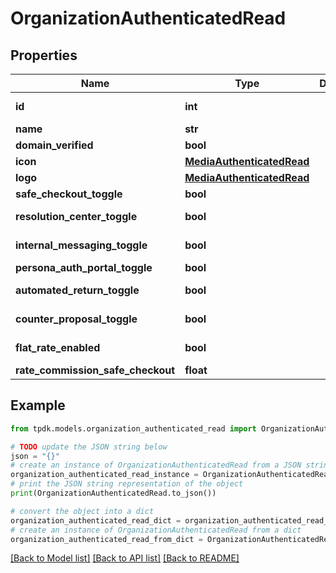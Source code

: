 # OrganizationAuthenticatedRead



## Properties

Name | Type | Description | Notes
------------ | ------------- | ------------- | -------------
**id** | **int** |  | [optional] [readonly] 
**name** | **str** |  | [optional] 
**domain_verified** | **bool** |  | 
**icon** | [**MediaAuthenticatedRead**](MediaAuthenticatedRead.md) |  | [optional] 
**logo** | [**MediaAuthenticatedRead**](MediaAuthenticatedRead.md) |  | [optional] 
**safe_checkout_toggle** | **bool** |  | 
**resolution_center_toggle** | **bool** |  | [default to True]
**internal_messaging_toggle** | **bool** |  | [default to True]
**persona_auth_portal_toggle** | **bool** |  | 
**automated_return_toggle** | **bool** |  | [default to True]
**counter_proposal_toggle** | **bool** |  | [default to True]
**flat_rate_enabled** | **bool** |  | [optional] [readonly] 
**rate_commission_safe_checkout** | **float** |  | 

## Example

```python
from tpdk.models.organization_authenticated_read import OrganizationAuthenticatedRead

# TODO update the JSON string below
json = "{}"
# create an instance of OrganizationAuthenticatedRead from a JSON string
organization_authenticated_read_instance = OrganizationAuthenticatedRead.from_json(json)
# print the JSON string representation of the object
print(OrganizationAuthenticatedRead.to_json())

# convert the object into a dict
organization_authenticated_read_dict = organization_authenticated_read_instance.to_dict()
# create an instance of OrganizationAuthenticatedRead from a dict
organization_authenticated_read_from_dict = OrganizationAuthenticatedRead.from_dict(organization_authenticated_read_dict)
```
[[Back to Model list]](../README.md#documentation-for-models) [[Back to API list]](../README.md#documentation-for-api-endpoints) [[Back to README]](../README.md)


